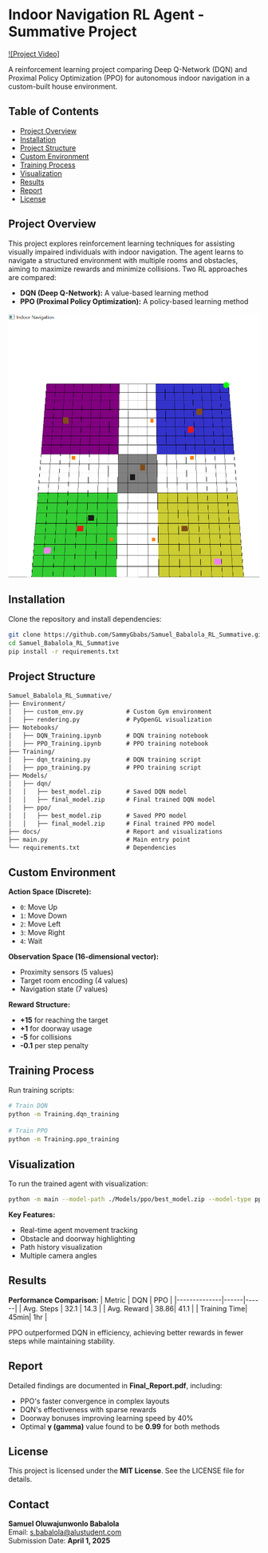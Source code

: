 # Indoor Navigation RL Agent - Summative Project

[![Project Video]](https://drive.google.com/file/d/1spGp9PRDBwnUUeGqmQoyrbpl3z5n_hUi/view?usp=sharing)

A reinforcement learning project comparing Deep Q-Network (DQN) and Proximal Policy Optimization (PPO) for autonomous indoor navigation in a custom-built house environment.

## Table of Contents
- [Project Overview](#project-overview)
- [Installation](#installation)
- [Project Structure](#project-structure)
- [Custom Environment](#custom-environment)
- [Training Process](#training-process)
- [Visualization](#visualization)
- [Results](#results)
- [Report](#report)
- [License](#license)

## Project Overview
This project explores reinforcement learning techniques for assisting visually impaired individuals with indoor navigation. The agent learns to navigate a structured environment with multiple rooms and obstacles, aiming to maximize rewards and minimize collisions. Two RL approaches are compared:
- **DQN (Deep Q-Network):** A value-based learning method
- **PPO (Proximal Policy Optimization):** A policy-based learning method

![Environment Visualization](docs/environment_preview.png)

## Installation
Clone the repository and install dependencies:
```bash
git clone https://github.com/SammyGbabs/Samuel_Babalola_RL_Summative.git
cd Samuel_Babalola_RL_Summative
pip install -r requirements.txt
```

## Project Structure
```
Samuel_Babalola_RL_Summative/
├── Environment/
│   ├── custom_env.py            # Custom Gym environment
│   ├── rendering.py             # PyOpenGL visualization
├── Notebooks/
│   ├── DQN_Training.ipynb       # DQN training notebook
│   ├── PPO_Training.ipynb       # PPO training notebook  
├── Training/
│   ├── dqn_training.py          # DQN training script
│   ├── ppo_training.py          # PPO training script
├── Models/
│   ├── dqn/
│   │   ├── best_model.zip       # Saved DQN model
│   │   ├── final_model.zip      # Final trained DQN model
│   ├── ppo/
│   │   ├── best_model.zip       # Saved PPO model
│   │   ├── final_model.zip      # Final trained PPO model
├── docs/                        # Report and visualizations
├── main.py                      # Main entry point
└── requirements.txt             # Dependencies
```

## Custom Environment
**Action Space (Discrete):**
- `0`: Move Up
- `1`: Move Down
- `2`: Move Left
- `3`: Move Right
- `4`: Wait

**Observation Space (16-dimensional vector):**
- Proximity sensors (5 values)
- Target room encoding (4 values)
- Navigation state (7 values)

**Reward Structure:**
- **+15** for reaching the target
- **+1** for doorway usage
- **-5** for collisions
- **-0.1** per step penalty

## Training Process
Run training scripts:
```bash
# Train DQN
python -m Training.dqn_training

# Train PPO
python -m Training.ppo_training
```

## Visualization
To run the trained agent with visualization:
```bash
python -m main --model-path ./Models/ppo/best_model.zip --model-type ppo --fps 2 --step-delay 0.5
```
**Key Features:**
- Real-time agent movement tracking
- Obstacle and doorway highlighting
- Path history visualization
- Multiple camera angles

## Results
**Performance Comparison:**
| Metric        | DQN  | PPO  |
|--------------|------|------|
| Avg. Steps   | 32.1 | 14.3 |
| Avg. Reward  | 38.86| 41.1 |
| Training Time| 45min| 1hr  |

PPO outperformed DQN in efficiency, achieving better rewards in fewer steps while maintaining stability.

## Report
Detailed findings are documented in **Final_Report.pdf**, including:
- PPO's faster convergence in complex layouts
- DQN's effectiveness with sparse rewards
- Doorway bonuses improving learning speed by 40%
- Optimal **γ (gamma)** value found to be **0.99** for both methods

## License
This project is licensed under the **MIT License**. See the LICENSE file for details.

## Contact
**Samuel Oluwajunwonlo Babalola**  
Email: [s.babalola@alustudent.com](mailto:s.babalola@alustudent.com)  
Submission Date: **April 1, 2025**